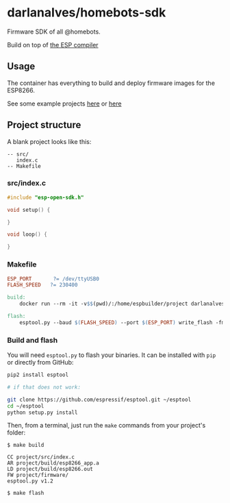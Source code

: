 # darlanalves/homebots-sdk

Firmware SDK of all @homebots.

Build on top of [the ESP compiler](https://github.com/homebots/docker-espbuild)

## Usage

The container has everything to build and deploy firmware images for the ESP8266.

See some example projects [here](https://github.com/homebots/esp8266-starter-examples) or [here](https://github.com/esp8266/source-code-examples/blob/master/blinky/user/user_main.c)

## Project structure

A blank project looks like this:

```
-- src/
   index.c
-- Makefile
```

### src/index.c

```c
#include "esp-open-sdk.h"

void setup() {

}

void loop() {

}

```

### Makefile

```makefile
ESP_PORT       ?= /dev/ttyUSB0
FLASH_SPEED   ?= 230400

build:
	docker run --rm -it -v$$(pwd)/:/home/espbuilder/project darlanalves/espbuild

flash:
	esptool.py --baud $(FLASH_SPEED) --port $(ESP_PORT) write_flash -fm qio -fs 512KB 0x00000 firmware/0x00000.bin 0x10000 firmware/0x10000.bin 0x7c000 firmware/0x7c000.bin

```

### Build and flash

You will need `esptool.py` to flash your binaries.
It can be installed with `pip` or directly from GitHub:

```bash
pip2 install esptool

# if that does not work:

git clone https://github.com/espressif/esptool.git ~/esptool
cd ~/esptool
python setup.py install
```

Then, from a terminal, just run the `make` commands from your project's folder:

```
$ make build

CC project/src/index.c
AR project/build/esp8266_app.a
LD project/build/esp8266.out
FW project/firmware/
esptool.py v1.2

$ make flash

```

